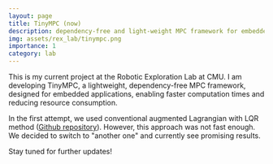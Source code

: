 ```yaml
---
layout: page
title: TinyMPC (now)
description: dependency-free and light-weight MPC framework for embedded systems
img: assets/rex_lab/tinympc.png
importance: 1
category: lab
---
```


This is my current project at the Robotic Exploration Lab at CMU. I am developing TinyMPC, a lightweight, dependency-free MPC framework, designed for embedded applications, enabling faster computation times and reducing resource consumption.

In the first attempt, we used conventional augmented Lagrangian with LQR method ([Github repository](https://github.com/RoboticExplorationLab/TinyMPC-AL)).
However, this approach was not fast enough. We decided to switch to "another one" and currently see promising results.

Stay tuned for further updates!
